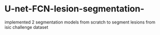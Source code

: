 # U-net-FCN-lesion-segmentation-
implemented 2 segmentation models from scratch to segment lesions from isic challenge dataset

